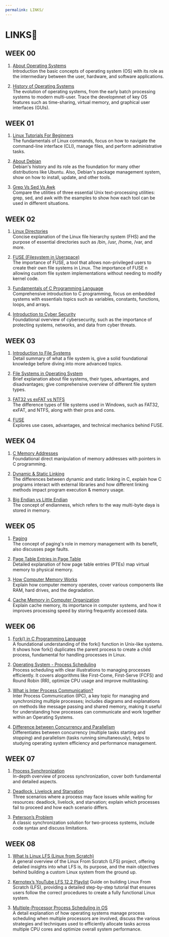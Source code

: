 ```yaml
---
permalink: LINKS/
---
```


# LINKS🔗


## WEEK 00

1. [About Operating Systems](https://www.youtube.com/watch?v=GjNp0bBrjmU)<br>
Introduction the basic concepts of operating system (OS) with its role as the intermediary between the user, hardware, and software applications.

2. [History of Operating Systems](https://www.youtube.com/watch?v=e-YI-fjI8Nc)<br>
The evolution of operating systems, from the early batch processing systems to modern multi-user. Trace the developmnet of key OS features such as time-sharing, virtual memory, and graphical user interfaces (GUIs).

## WEEK 01

1. [Linux Tutorials For Beginners](https://www.youtube.com/watch?v=v_1zB2WNN14)<br>
The fundamentals of Linux commands, focus on how to navigate the command-line interface (CLI), manage files, and perform administrative tasks.

2. [About Debian](https://www.debian.org/intro/about)<br>
Debian's history and its role as the foundation for many other distributions like Ubuntu. Also, Debian's package management system, show on how to install, update, and other tools. 

3. [Grep Vs Sed Vs Awk](https://www.linode.com/docs/guides/differences-between-grep-sed-awk/)<br>
Compare the utilities of three essential Unix text-processing utilities: grep, sed, and awk with the esamples to show how each tool can be used in different situations.

## WEEK 02

1. [Linux Directories](https://www.youtube.com/watch?v=42iQKuQodW4)<br>
Concise explanation of the Linux file hierarchy system (FHS) and the purpose of essential directories such as /bin, /usr, /home, /var, and more.

2. [FUSE (Filesystem in Userspace)](https://www.kernel.org/doc/html/latest/filesystems/fuse.html)<br>
The importance of FUSE, a tool that allows non-privileged users to create their own file systems in Linux. The importance of FUSE n allowing custom file system implementations without needing to modify kernel code.

3. [Fundamentals of C Programming Language](https://developerhelp.microchip.com/xwiki/bin/view/software-tools/c-programming/)<br>
Comprehensive introduction to C programming, focus on embedded systems with essentials topics such as variables, constants, functions, loops, and arrays.

4. [Introduction to Cyber Security](https://www.youtube.com/watch?v=U_P23SqJaDc)<br>
Foundational overview of cybersecurity, such as the importance of protecting systems, networks, and data from cyber threats. 

## WEEK 03

1. [Introduction to File Systems](https://www.ufsexplorer.com/articles/file-systems-basics/)<br>
Detail summary of what a file system is, give a solid foundational knowledge before diving into more advanced topics. 

2. [File Systems in Operating System](https://www.geeksforgeeks.org/file-systems-in-operating-system/)<br>
Brief explanation about file systems, their types, advantages, and disadvantages; give comprehensive overview of different file system types.

3. [FAT32 vs exFAT vs NTFS](https://www.youtube.com/watch?v=bYjQakUxeVY)<br>
The difference types of file systems used in Windows, such as FAT32, exFAT, and NTFS, along with their pros and cons.

4. [FUSE](https://www.youtube.com/watch?v=1zvOdR02hk4)<br>
Explores use cases, advantages, and technical mechanics behind FUSE.

## WEEK 04

1. [C Memory Addresses](https://www.youtube.com/watch?v=1KVpi0VN82E)<br>
Foundational direct manipulation of memory addresses with pointers in C programming.

2. [Dynamic & Static Linking](https://cs-fundamentals.com/tech-interview/c/difference-between-static-and-dynamic-linking)<br>
The differences between dynamic and static linking in C, explain how C programs interact with external libraries and how different linking methods impact program execution & memory usage.

3. [Big Endian vs Little Endian](https://youtu.be/jhErugDB-34?si=8tXyjXrA9khKEs2a)<br>
The concept of endianness, which refers to the way multi-byte daya is stored in memory. 

## WEEK 05

1. [Paging](https://wiki.osdev.org/Paging)<br>
The concept of paging's role in memory management with its benefit, also discusses page faults.

2. [Page Table Entries in Page Table](https://www.geeksforgeeks.org/page-table-entries-in-page-table/)<br>
Detailed explanation of how page table entries (PTEs) map virtual memory to physical memory.

3. [How Computer Memory Works](https://www.youtube.com/watch?v=p3q5zWCw8J4&feature=youtu.be)<br>
Explain how computer memory operates, cover various components like RAM, hard drives, and the degradation.

4. [Cache Memory in Computer Organization](https://www.geeksforgeeks.org/cache-memory-in-computer-organization/)<br>
Explain cache memory, its importance in computer systems, and how it improves processing speed by storing frequently accessed data.

## WEEK 06

1. [Fork() in C Programming Language](https://www.webscale.com/engineering-education/)<br>
A foundational understanding of the fork() function in Unix-like systems. It shows how fork() duplicates the parent process to create a child process, fundamental for handling processes in Linux.

2. [Operating System - Process Scheduling](https://www.tutorialspoint.com/operating_system/os_process_scheduling.htm)<br>
Process scheduling with clear illustrations to managing processes efficiently. It covers alogorithms like First-Come, First-Serve (FCFS) and Round Robin (RR), optimize CPU usage and improve multitasking.

3. [What is Inter Process Communication?](https://www.javatpoint.com/what-is-inter-process-communication)<br>
Inter Process Communication (IPC), a key topic for managing and synchronizing multiple processes; includes diagrams and explanations on methods like message passing and shared memory, making it useful for understanding how processes can communicate and work together within an Operating Systems.

4. [Difference between Concurrency and Parallelism](https://www.geeksforgeeks.org/difference-between-concurrency-and-parallelism/)<br>
Differentiates between concurrency (multiple tasks starting and stopping) and parallelism (tasks running simultaneously), helps to studying operating system efficiency and performance management.

## WEEK 07

1. [Process Synchronization](https://www.youtube.com/watch?v=ph2awKa8r5Y)<br>
In-depth overview of process synchronization, cover both fundamental and detailed aspects.

2. [Deadlock, Livelock and Starvation](https://www.baeldung.com/cs/deadlock-livelock-starvation)<br>
Three scenarios where a process may face issues while waiting for resources: deadlock, livelock, and starvation; explain which processes fail to proceed and how each scenario differs.

3. [Peterson’s Problem](https://www.tutorialspoint.com/peterson-s-problem)<br>
A classic synchronization solution for two-process systems, include code syntax and discuss limitations.

## WEEK 08

1. [What Is Linux LFS (Linux from Scratch)](https://www.alibabacloud.com/blog/what-is-linux-lfs-linux-from-scratch_600026)<br>
A general overview of the Linux From Scratch (LFS) project, offering detailed insights into what LFS is, its purpose, and the main objectives behind building a custom Linux system from the ground up.

2. [Kernotex’s YouTube LFS 12.2 Playlist](https://www.youtube.com/playlist?list=PLyc5xVO2uDsDzdT8lkx430hZ-gY69wgS3)
Guide on building Linux From Scratch (LFS), providing a detailed step-by-step tutorial that ensures users follow the correct procedures to create a fully functional Linux system.

3. [Multiple-Processor Process Scheduling in OS](https://www.geeksforgeeks.org/multiple-processor-scheduling-in-operating-system/)<br>
A detail explanation of how operating systems manage process scheduling when multiple processors are involved, discuss the various strategies and techniques used to efficiently allocate tasks across multiple CPU cores and optimize overall system performance.
